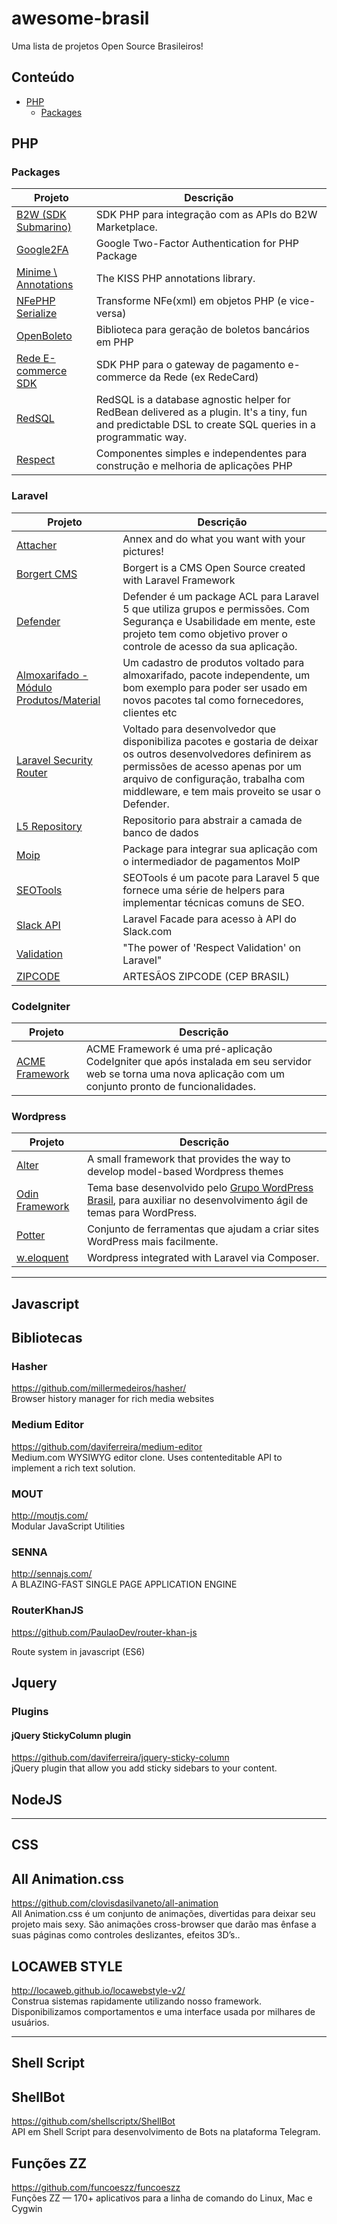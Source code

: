 # awesome-brasil
Uma lista de projetos Open Source Brasileiros!

## Conteúdo

- [PHP](#php)
  - [Packages](#packages)

## PHP

### Packages

| Projeto | Descrição |
|---|---|
| [B2W (SDK Submarino)](http://github.com/gpupo/submarino-sdk/) | SDK PHP para integração com as APIs do B2W Marketplace. |
| [Google2FA](https://github.com/antonioribeiro/google2fa) | Google Two-Factor Authentication for PHP Package |
| [Minime \ Annotations](https://github.com/marcioAlmada/annotations) | The KISS PHP annotations library. |
| [NFePHP Serialize](https://github.com/jansenfelipe/nfephp-serialize) | Transforme NFe(xml) em objetos PHP (e vice-versa) |
| [OpenBoleto](http://kriansa.github.io/openboleto/) | Biblioteca para geração de boletos bancários em PHP |
| [Rede E-commerce SDK](http://github.com/danielcosta/redecard-ecommerce/) | SDK PHP para o gateway de pagamento e-commerce da Rede (ex RedeCard) |
| [RedSQL](https://github.com/marcioAlmada/redsql) | RedSQL is a database agnostic helper for RedBean delivered as a plugin. It's a tiny, fun and predictable DSL to create SQL queries in a programmatic way. |
| [Respect](http://respect.github.io) | Componentes simples e independentes para construção e melhoria de aplicações PHP |

### Laravel

| Projeto | Descrição |
|---|---|
| [Attacher](https://github.com/artesaos/attacher) | Annex and do what you want with your pictures! |
| [Borgert CMS](https://github.com/odirleiborgert/borgert-cms) | Borgert is a CMS Open Source created with Laravel Framework |
| [Defender](https://github.com/artesaos/defender) | Defender é um package ACL para Laravel 5 que utiliza grupos e permissões. Com Segurança e Usabilidade em mente, este projeto tem como objetivo prover o controle de acesso da sua aplicação. |
| [Almoxarifado - Módulo Produtos/Material](https://github.com/resultsystems/storehouse-product) | Um cadastro de produtos voltado para almoxarifado, pacote independente, um bom exemplo para poder ser usado em novos pacotes tal como fornecedores, clientes etc |
| [Laravel Security Router](https://github.com/resultsystems/laravel-security-router) | Voltado para desenvolvedor que disponibiliza pacotes e gostaria de deixar os outros desenvolvedores definirem as permissões de acesso apenas por um arquivo de configuração, trabalha com middleware, e tem mais proveito se usar o Defender. |
| [L5 Repository](https://github.com/andersao/l5-repository) | Repositorio para abstrair a camada de banco de dados |
| [Moip](https://github.com/SOSTheBlack/moip) | Package para integrar sua aplicação com o intermediador de pagamentos MoIP |
| [SEOTools](https://github.com/artesaos/seotools) | SEOTools é um pacote para Laravel 5 que fornece uma série de helpers para implementar técnicas comuns de SEO. |
| [Slack API](https://github.com/vluzrmos/laravel-slack-api) | Laravel Facade para acesso à API do Slack.com |
| [Validation](https://github.com/KennedyTedesco/Validation) | "The power of 'Respect Validation' on Laravel" |
| [ZIPCODE](https://github.com/artesaos/zipcode) | ARTESÃOS ZIPCODE (CEP BRASIL) |

### CodeIgniter

| Projeto | Descrição |
|---|---|
| [ACME Framework](http://www.acmeframework.org) | ACME Framework é uma pré-aplicação CodeIgniter que após instalada em seu servidor web se torna uma nova aplicação com um conjunto pronto de funcionalidades. |

### Wordpress

| Projeto | Descrição |
|---|---|
| [Alter](https://github.com/alterfw/alter) | A small framework that provides the way to develop model-based Wordpress themes |
| [Odin Framework](https://github.com/wpbrasil/odin) | Tema base desenvolvido pelo [Grupo WordPress Brasil](https://www.facebook.com/groups/wordpress.brasil), para auxiliar no desenvolvimento ágil de temas para WordPress. |
| [Potter](https://github.com/potterywp/potter) | Conjunto de ferramentas que ajudam a criar sites WordPress mais facilmente. |
| [w.eloquent](https://github.com/bruno-barros/w.eloquent) | Wordpress integrated with Laravel via Composer. |

---

Javascript
---

## Bibliotecas

### Hasher
https://github.com/millermedeiros/hasher/  
Browser history manager for rich media websites

### Medium Editor
https://github.com/daviferreira/medium-editor  
Medium.com WYSIWYG editor clone. Uses contenteditable API to implement a rich text solution.

### MOUT
http://moutjs.com/  
Modular JavaScript Utilities

### SENNA
http://sennajs.com/  
A BLAZING-FAST SINGLE PAGE APPLICATION ENGINE

### RouterKhanJS
https://github.com/PaulaoDev/router-khan-js

Route system in javascript (ES6)

## Jquery

### Plugins

#### jQuery StickyColumn plugin
https://github.com/daviferreira/jquery-sticky-column  
jQuery plugin that allow you add sticky sidebars to your content.

## NodeJS

---
CSS
---

## All Animation.css
https://github.com/clovisdasilvaneto/all-animation  
All Animation.css é um conjunto de animações, divertidas para deixar seu projeto mais sexy. São animações cross-browser que darão mas ênfase a suas páginas como controles deslizantes, efeitos 3D’s..

## LOCAWEB STYLE
http://locaweb.github.io/locawebstyle-v2/  
Construa sistemas rapidamente utilizando nosso framework. Disponibilizamos comportamentos e uma interface usada por milhares de usuários.

---
Shell Script
---

## ShellBot
https://github.com/shellscriptx/ShellBot  
API em Shell Script para desenvolvimento de Bots na plataforma Telegram.

## Funções ZZ
https://github.com/funcoeszz/funcoeszz  
Funções ZZ — 170+ aplicativos para a linha de comando do Linux, Mac e Cygwin
